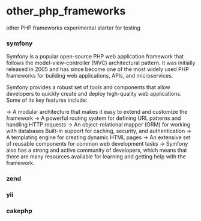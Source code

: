 # other_php_frameworks
other PHP frameworks experimental starter for testing

### symfony

Symfony is a popular open-source PHP web application framework that follows the model-view-controller (MVC) architectural pattern. It was initially released in 2005 and has since become one of the most widely used PHP frameworks for building web applications, APIs, and microservices.

Symfony provides a robust set of tools and components that allow developers to quickly create and deploy high-quality web applications. Some of its key features include:

-> A modular architecture that makes it easy to extend and customize the framework
-> A powerful routing system for defining URL patterns and handling HTTP requests
-> An object-relational mapper (ORM) for working with databases
Built-in support for caching, security, and authentication
-> A templating engine for creating dynamic HTML pages
-> An extensive set of reusable components for common web development tasks
-> Symfony also has a strong and active community of developers, which means that there are many resources available for learning and getting help with the framework.


### zend

### yii

### cakephp
